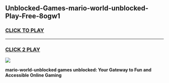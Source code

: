 
## Unblocked-Games-mario-world-unblocked-Play-Free-8ogw1
<h3>
<a href="https://premium76.site?title=mario-world-unblocked&ref=23A">CLICK TO PLAY</a></h3>
<hr>

<h3>
<a href="https://premium76.site?title=mario-world-unblocked&ref=23A">CLICK 2 PLAY</a>
  
</h3>

<a href="https://premium76.site?title=mario-world-unblocked&ref=23A"><img src="https://clearcache.store/games.png"></a>


**mario-world-unblocked games unblocked: Your Gateway to Fun and Accessible Online Gaming**
